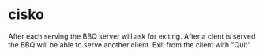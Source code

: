 # cisko

After each serving the BBQ server will ask for exiting.
After a clent is served the BBQ will be able to serve another client.
Exit from the client with "Quit"
 

